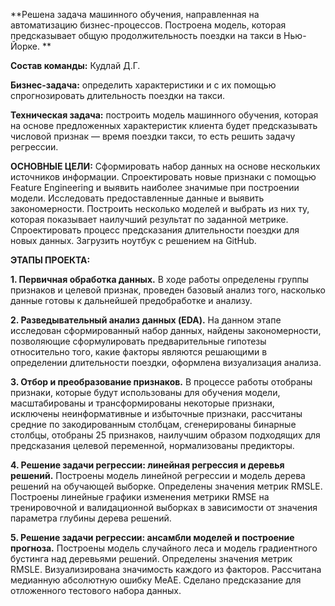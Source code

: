 
**Решена задача машинного обучения, направленная на автоматизацию бизнес-процессов. Построена модель, которая предсказывает общую продолжительность поездки на такси в Нью-Йорке. **

**Состав команды:** Кудлай Д.Г.

**Бизнес-задача:** определить характеристики и с их помощью спрогнозировать длительность поездки на такси.

**Техническая задача:** построить модель машинного обучения, которая на основе предложенных характеристик клиента будет предсказывать числовой признак — время поездки такси, то есть решить задачу регрессии.

**ОСНОВНЫЕ ЦЕЛИ:** Сформировать набор данных на основе нескольких источников информации. Спроектировать новые признаки с помощью Feature Engineering и выявить наиболее значимые при построении модели. Исследовать предоставленные данные и выявить закономерности. Построить несколько моделей и выбрать из них ту, которая показывает наилучший результат по заданной метрике. Спроектировать процесс предсказания длительности поездки для новых данных. Загрузить ноутбук с решением на GitHub.

**ЭТАПЫ ПРОЕКТА:**

**1.	Первичная обработка данных.**
В ходе работы определены группы признаков и целевой признак, проведен базовый анализ того, насколько данные готовы к дальнейшей предобработке и анализу.

**2.	Разведывательный анализ данных (EDA).**
На данном этапе исследован сформированный набор данных, найдены закономерности, позволяющие сформулировать предварительные гипотезы относительно того, какие факторы являются решающими в определении длительности поездки, оформлена визуализация анализа.

**3.	Отбор и преобразование признаков.**
В процессе работы отобраны признаки, которые будут использованы для обучения модели, масштабированы и трансформированы некоторые признаки, исключены неинформативные и избыточные признаки, рассчитаны средние по закодированным столбцам, сгенерированы бинарные столбцы, отобраны 25 признаков, наилучшим образом подходящих для предсказания целевой переменной, нормализованы предикторы.

**4.	Решение задачи регрессии: линейная регрессия и деревья решений.**
Построены модель линейной регрессии и модель дерева решений на обучающей выборке. Определены значения метрик RMSLE. Построены линейные графики изменения метрики RMSE на тренировочной и валидационной выборках в зависимости от значения параметра глубины дерева решений.

**5.	Решение задачи регрессии: ансамбли моделей и построение прогноза.**
Построены модель случайного леса и модель градиентного бустинга над деревьями решений. Определены значения метрик RMSLE. Визуализирована значимость каждого из факторов. Рассчитана медианную абсолютную ошибку MeAE. Сделано предсказание для отложенного тестового набора данных.

